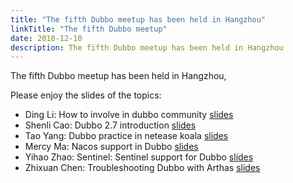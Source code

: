 ```yaml
---
title: "The fifth Dubbo meetup has been held in Hangzhou"
linkTitle: "The fifth Dubbo meetup"
date: 2018-12-10
description: The fifth Dubbo meetup has been held in Hangzhou
---
```


The fifth Dubbo meetup has been held in Hangzhou,

Please enjoy the slides of the topics:
  * Ding Li: How to involve in dubbo community [slides](https://github.com/dubbo/awesome-dubbo/blob/master/slides/meetup/201812%40hangzhou/how-to-involve-in-dubbo-community.pdf)
  * Shenli Cao: Dubbo 2.7 introduction [slides](https://github.com/dubbo/awesome-dubbo/blob/master/slides/meetup/201812%40hangzhou/dubbo-2.7-introduction.pdf)
  * Tao Yang:  Dubbo practice in netease koala [slides](https://github.com/dubbo/awesome-dubbo/blob/master/slides/meetup/201812%40hangzhou/dubbo-practice-in-netease-koala.pdf)
  * Mercy Ma: Nacos support in Dubbo [slides](https://github.com/dubbo/awesome-dubbo/blob/master/slides/meetup/201812%40hangzhou/nacos-support-in-dubbo.pdf)
  * Yihao Zhao: Sentinel: Sentinel support for Dubbo [slides](https://github.com/dubbo/awesome-dubbo/blob/master/slides/meetup/201812%40hangzhou/sentinel-support-for-dubbo.pdf)
  * Zhixuan Chen: Troubleshooting Dubbo with Arthas [slides](https://github.com/dubbo/awesome-dubbo/blob/master/slides/meetup/201812%40hangzhou/troubleshooting-dubbo-with-arthas.pdf)
 
